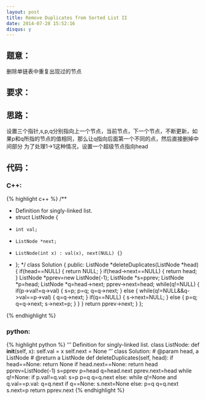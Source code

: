 ```yaml
---
layout: post
title: Remove Duplicates from Sorted List II
date: 2014-07-28 15:52:16
disqus: y
---
```


## 题意：
删除单链表中重复出现过的节点

## 要求：


## 思路：
设置三个指针,s,p,q分别指向上一个节点，当前节点，下一个节点，不断更新，如果p和q所指的节点的值相同，那么让q指向后面第一个不同的点，然后直接删掉中间部分
为了处理1->1这种情况，设置一个超级节点指向head

## 代码：

### C++:

{% highlight c++ %}
/**
 * Definition for singly-linked list.
 * struct ListNode {
 *     int val;
 *     ListNode *next;
 *     ListNode(int x) : val(x), next(NULL) {}
 * };
 */
class Solution {
public:
    ListNode *deleteDuplicates(ListNode *head) {
        if(head==NULL)
        {
            return NULL;
        }
        if(head->next==NULL)
        {
            return head;
        }
        ListNode *pprev=new ListNode(-1);
        ListNode *s=pprev;
        ListNode *p=head;
        ListNode *q=head->next;
        pprev->next=head;
        while(q!=NULL)
        {
            if(p->val!=q->val)
            {
                s=p;
                p=q;
                q=q->next;
            }
            else
            {
                while(q!=NULL&&q->val==p->val)
                {
                    q=q->next;
                }
                if(q==NULL)
                {
                    s->next=NULL;
                }
                else
                {
                    p=q;
                    q=q->next;
                    s->next=p;
                }
            }
        }
        return pprev->next;
    }
};


 {% endhighlight %}
### python:

{% highlight python %}
‘’’
 Definition for singly-linked list.
 class ListNode:
     def __init__(self, x):
         self.val = x
         self.next = None
‘’’
class Solution:
    # @param head, a ListNode
    # @return a ListNode
    def deleteDuplicates(self, head):
        if head==None:
            return None
        if head.next==None:
            return head
        pprev=ListNode(-1)
        s=pprev
        p=head
        q=head.next
        pprev.next=head
        while q!=None:
            if p.val!=q.val:
                s=p
                p=q
                q=q.next
            else:
                while q!=None and q.val==p.val:
                    q=q.next
                if q==None:
                    s.next=None
                else:
                    p=q
                    q=q.next
                    s.next=p
        return pprev.next
 {% endhighlight %}
